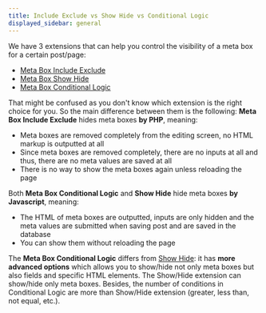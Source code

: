 ```yaml
---
title: Include Exclude vs Show Hide vs Conditional Logic
displayed_sidebar: general
---
```


We have 3 extensions that can help you control the visibility of a meta box for a certain post/page:

- [Meta Box Include Exclude](/extensions/meta-box-include-exclude/)
- [Meta Box Show Hide](/extensions/meta-box-show-hide/)
- [Meta Box Conditional Logic](/extensions/meta-box-conditional-logic/)

That might be confused as you don't know which extension is the right choice for you. So the main difference between them is the following: **Meta Box Include Exclude** hides meta boxes **by PHP**, meaning:

- Meta boxes are removed completely from the editing screen, no HTML markup is outputted at all
- Since meta boxes are removed completely, there are no inputs at all and thus, there are no meta values are saved at all
- There is no way to show the meta boxes again unless reloading the page

Both **Meta Box Conditional Logic** and **Show Hide** hide meta boxes **by Javascript**, meaning:

- The HTML of meta boxes are outputted, inputs are only hidden and the meta values are submitted when saving post and are saved in the database
- You can show them without reloading the page

The **Meta Box Conditional Logic** differs from [Show Hide](/extensions/meta-box-conditional-logic/): it has **more advanced options** which allows you to show/hide not only meta boxes but also fields and specific HTML elements. The Show/Hide extension can show/hide only meta boxes. Besides, the number of conditions in Conditional Logic are more than Show/Hide extension (greater, less than, not equal, etc.).